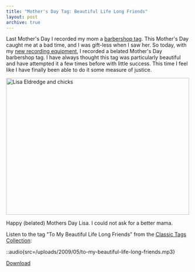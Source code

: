 ```yaml
---
title: "Mother's Day Tag: Beautiful Life Long Friends"
layout: post
archive: true
---
```


Last Mother's Day I recorded my mom a <a href="/blog/barbershop-multi-track-mothers-day-gift/">barbershop tag</a>. This Mother's Day caught me at a bad time, and I was gift-less when I saw her. So today, with my <a href="/blog/in-dixie-land-where-i-was-born/">new recording equipment</a>, I recorded a belated Mother's Day barbershop tag. I have always thought this tag was particularly beautiful and have attempted it a few times before with little success. This time I feel like I have finally been able to do it some measure of justice.

<a href="/uploads/2009/05/1.jpg"><img src="/uploads/2009/05/1-500x375.jpg" alt="Lisa Eldredge and chicks" title="Lisa Eldredge and chicks" width="500" height="375" class="alignright size-large wp-image-507" /></a>

 Happy (belated) Mothers Day Lisa. I could not ask for a better mama.

Listen to the tag "To My Beautiful Life Long Friends" from the <a href="http://illinistatesmen.org/files/classic_tags.pdf">Classic Tags Collection</a>:

::audio{src=/uploads/2009/05/to-my-beautiful-life-long-friends.mp3}

<a href="/uploads/2009/05/to-my-beautiful-life-long-friends.mp3">Download</a>
